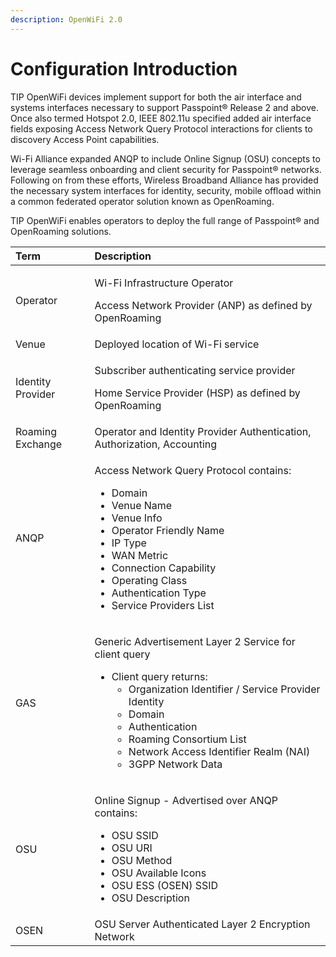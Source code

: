 ```yaml
---
description: OpenWiFi 2.0
---
```


# Configuration Introduction

TIP OpenWiFi devices implement support for both the air interface and systems interfaces necessary to support Passpoint® Release 2 and above. Once also termed Hotspot 2.0, IEEE 802.11u specified added air interface fields exposing Access Network Query Protocol interactions for clients to discovery Access Point capabilities. 

Wi-Fi Alliance expanded ANQP to include Online Signup \(OSU\) concepts to leverage seamless onboarding and client security for Passpoint® networks. Following on from these efforts, Wireless Broadband Alliance has provided the necessary system interfaces for identity, security, mobile offload within a common federated operator solution known as OpenRoaming. 

TIP OpenWiFi enables operators to deploy the full range of Passpoint® and OpenRoaming solutions. 

<table>
  <thead>
    <tr>
      <th style="text-align:left">Term</th>
      <th style="text-align:left">Description</th>
    </tr>
  </thead>
  <tbody>
    <tr>
      <td style="text-align:left">Operator</td>
      <td style="text-align:left">
        <p>Wi-Fi Infrastructure Operator</p>
        <p>Access Network Provider (ANP) as defined by OpenRoaming</p>
      </td>
    </tr>
    <tr>
      <td style="text-align:left">Venue</td>
      <td style="text-align:left">Deployed location of Wi-Fi service</td>
    </tr>
    <tr>
      <td style="text-align:left">Identity Provider</td>
      <td style="text-align:left">
        <p>Subscriber authenticating service provider</p>
        <p>Home Service Provider (HSP) as defined by OpenRoaming</p>
      </td>
    </tr>
    <tr>
      <td style="text-align:left">Roaming Exchange</td>
      <td style="text-align:left">Operator and Identity Provider Authentication, Authorization, Accounting</td>
    </tr>
    <tr>
      <td style="text-align:left">ANQP</td>
      <td style="text-align:left">
        <p>Access Network Query Protocol contains:</p>
        <ul>
          <li>Domain</li>
          <li>Venue Name</li>
          <li>Venue Info</li>
          <li>Operator Friendly Name</li>
          <li>IP Type</li>
          <li>WAN Metric</li>
          <li>Connection Capability</li>
          <li>Operating Class</li>
          <li>Authentication Type</li>
          <li>Service Providers List</li>
        </ul>
      </td>
    </tr>
    <tr>
      <td style="text-align:left">GAS</td>
      <td style="text-align:left">
        <p>Generic Advertisement Layer 2 Service for client query</p>
        <ul>
          <li>Client query returns:
            <ul>
              <li>Organization Identifier / Service Provider Identity</li>
              <li>Domain</li>
              <li>Authentication</li>
              <li>Roaming Consortium List</li>
              <li>Network Access Identifier Realm (NAI)</li>
              <li>3GPP Network Data</li>
            </ul>
          </li>
        </ul>
      </td>
    </tr>
    <tr>
      <td style="text-align:left">OSU</td>
      <td style="text-align:left">
        <p>Online Signup - Advertised over ANQP contains:</p>
        <p></p>
        <ul>
          <li>OSU SSID</li>
          <li>OSU URI</li>
          <li>OSU Method</li>
          <li>OSU Available Icons</li>
          <li>OSU ESS (OSEN) SSID</li>
          <li>OSU Description</li>
        </ul>
      </td>
    </tr>
    <tr>
      <td style="text-align:left">OSEN</td>
      <td style="text-align:left">OSU Server Authenticated Layer 2 Encryption Network</td>
    </tr>
  </tbody>
</table>

 

